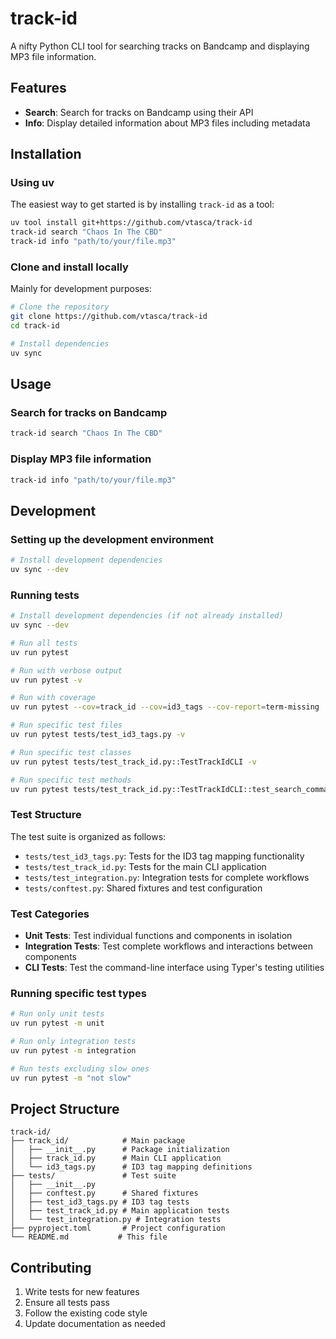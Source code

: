 # track-id

A nifty Python CLI tool for searching tracks on Bandcamp and displaying MP3 file information.

## Features

- **Search**: Search for tracks on Bandcamp using their API
- **Info**: Display detailed information about MP3 files including metadata

## Installation

### Using uv

The easiest way to get started is by installing `track-id` as a tool:
```bash
uv tool install git+https://github.com/vtasca/track-id
track-id search "Chaos In The CBD"
track-id info "path/to/your/file.mp3"
```

### Clone and install locally

Mainly for development purposes:
```bash
# Clone the repository
git clone https://github.com/vtasca/track-id
cd track-id

# Install dependencies
uv sync
```

## Usage

### Search for tracks on Bandcamp

```bash
track-id search "Chaos In The CBD"
```

### Display MP3 file information

```bash
track-id info "path/to/your/file.mp3"
```

## Development

### Setting up the development environment

```bash
# Install development dependencies
uv sync --dev
```

### Running tests

```bash
# Install development dependencies (if not already installed)
uv sync --dev

# Run all tests
uv run pytest

# Run with verbose output
uv run pytest -v

# Run with coverage
uv run pytest --cov=track_id --cov=id3_tags --cov-report=term-missing

# Run specific test files
uv run pytest tests/test_id3_tags.py -v

# Run specific test classes
uv run pytest tests/test_track_id.py::TestTrackIdCLI -v

# Run specific test methods
uv run pytest tests/test_track_id.py::TestTrackIdCLI::test_search_command_exists -v
```

### Test Structure

The test suite is organized as follows:

- `tests/test_id3_tags.py`: Tests for the ID3 tag mapping functionality
- `tests/test_track_id.py`: Tests for the main CLI application
- `tests/test_integration.py`: Integration tests for complete workflows
- `tests/conftest.py`: Shared fixtures and test configuration

### Test Categories

- **Unit Tests**: Test individual functions and components in isolation
- **Integration Tests**: Test complete workflows and interactions between components
- **CLI Tests**: Test the command-line interface using Typer's testing utilities

### Running specific test types

```bash
# Run only unit tests
uv run pytest -m unit

# Run only integration tests
uv run pytest -m integration

# Run tests excluding slow ones
uv run pytest -m "not slow"
```

## Project Structure

```
track-id/
├── track_id/            # Main package
│   ├── __init__.py      # Package initialization
│   ├── track_id.py      # Main CLI application
│   └── id3_tags.py      # ID3 tag mapping definitions
├── tests/               # Test suite
│   ├── __init__.py
│   ├── conftest.py      # Shared fixtures
│   ├── test_id3_tags.py # ID3 tag tests
│   ├── test_track_id.py # Main application tests
│   └── test_integration.py # Integration tests
├── pyproject.toml       # Project configuration
└── README.md           # This file
```

## Contributing

1. Write tests for new features
2. Ensure all tests pass
3. Follow the existing code style
4. Update documentation as needed
